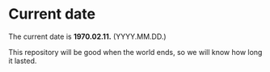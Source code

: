 # Current date

The current date is **1970.02.11.** (YYYY.MM.DD.)

This repository will be good when the world ends, so we will know how long it lasted.
